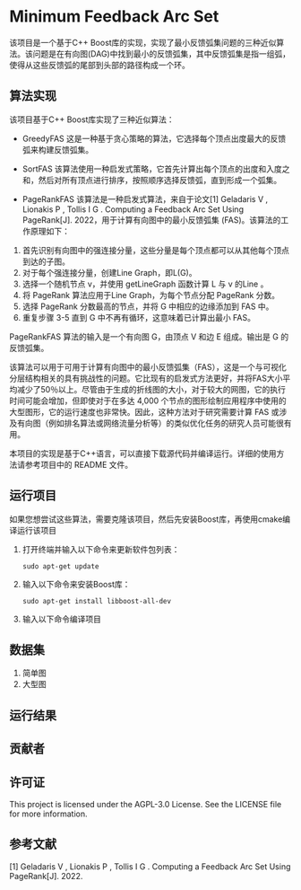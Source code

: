 # Minimum Feedback Arc Set

该项目是一个基于C++ Boost库的实现，实现了最小反馈弧集问题的三种近似算法。该问题是在有向图(DAG)中找到最小的反馈弧集，其中反馈弧集是指一组弧，使得从这些反馈弧的尾部到头部的路径构成一个环。

## 算法实现

该项目基于C++ Boost库实现了三种近似算法：

* GreedyFAS
这是一种基于贪心策略的算法，它选择每个顶点出度最大的反馈弧来构建反馈弧集。

* SortFAS
该算法使用一种启发式策略，它首先计算出每个顶点的出度和入度之和，然后对所有顶点进行排序，按照顺序选择反馈弧，直到形成一个弧集。

* PageRankFAS
该算法是一种启发式算法，来自于论文[1] Geladaris V ,  Lionakis P ,  Tollis I G . Computing a Feedback Arc Set Using PageRank[J].  2022，用于计算有向图中的最小反馈弧集 (FAS)。该算法的工作原理如下：

1. 首先识别有向图中的强连接分量，这些分量是每个顶点都可以从其他每个顶点到达的子图。
2. 对于每个强连接分量，创建Line Graph，即L(G)。
3. 选择一个随机节点 v，并使用 getLineGraph 函数计算 L 与 v 的Line 。
4. 将 PageRank 算法应用于Line Graph，为每个节点分配 PageRank 分数。
5. 选择 PageRank 分数最高的节点，并将 G 中相应的边缘添加到 FAS 中。
6. 重复步骤 3-5 直到 G 中不再有循环，这意味着已计算出最小 FAS。

PageRankFAS 算法的输入是一个有向图 G，由顶点 V 和边 E 组成。输出是 G 的反馈弧集。

该算法可以用于可用于计算有向图中的最小反馈弧集（FAS），这是一个与可视化分层结构相关的具有挑战性的问题。它比现有的启发式方法更好，并将FAS大小平均减少了50％以上。尽管由于生成的折线图的大小，对于较大的网图，它的执行时间可能会增加，但即使对于在多达 4,000 个节点的图形绘制应用程序中使用的大型图形，它的运行速度也非常快。因此，这种方法对于研究需要计算 FAS 或涉及有向图（例如排名算法或网络流量分析等）的类似优化任务的研究人员可能很有用。

本项目的实现是基于C++语言，可以直接下载源代码并编译运行。详细的使用方法请参考项目中的 README 文件。

## 运行项目

如果您想尝试这些算法，需要克隆该项目，然后先安装Boost库，再使用cmake编译运行该项目

1. 打开终端并输入以下命令来更新软件包列表：

   ```
   sudo apt-get update
   ```

2. 输入以下命令来安装Boost库：

   ```
   sudo apt-get install libboost-all-dev
   ```
   
3. 输入以下命令编译项目


## 数据集

1. 简单图
2. 大型图

## 运行结果

## 贡献者

## 许可证

This project is licensed under the AGPL-3.0 License. See the LICENSE file for more information.

## 参考文献

[1] Geladaris V ,  Lionakis P ,  Tollis I G . Computing a Feedback Arc Set Using PageRank[J].  2022.
